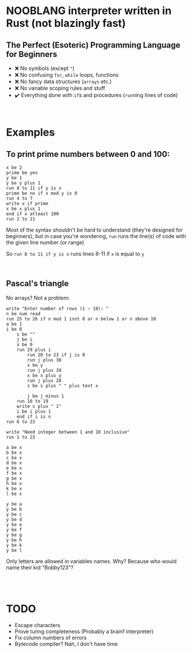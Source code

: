 # NOOBLANG interpreter written in Rust (not blazingly fast)

## The Perfect (Esoteric) Programming Language for Beginners
- ❌ No symbols (except `"`)
- ❌ No confusing `for`, `while` loops, functions
- ❌ No fancy data structures (`arrays` etc.)
- ❌ No variable scoping rules and stuff
- ✔️ Everything done with `if`s and procedures (`run`ning lines of code)

<br>

# Examples
## To print prime numbers between 0 and 100:
```
x be 2                         
prime be yes                  
y be 1                     
y be y plus 1
run 8 to 11 if y is x      
prime be no if x mod y is 0
run 4 to 7
write x if prime 
x be x plus 1
end if x atleast 100
run 2 to 11
```

Most of the syntax shouldn't be hard to understand (they're designed for beginners),
but in case you're wondering, `run` runs the line(s) of code with the given line number (or range)

So `run 8 to 11 if y is x` runs lines 8-11 if `x` is equal to `y`  

<br>

## Pascal's triangle
No arrays? Not a problem:
```
write "Enter number of rows (1 ~ 10): "
n be num read
run 25 to 26 if n mod 1 isnt 0 or n below 1 or n above 10
a be 1
i be 0
    s be ""
    j be i
    x be 0
    run 29 plus i
        run 20 to 23 if j is 0
        run j plus 38
        x be y
        run j plus 39
        x be x plus y
        run j plus 28
        s be s plus " " plus text x

        j be j minus 1
    run 10 to 19
    write s plus " 1"
    i be i plus 1
    end if i is n
run 6 to 23

write "Need integer between 1 and 10 inclusive"
run 1 to 23

a be x
b be x
c be x
d be x
e be x
f be x
g be x
h be x
k be x
l be x

y be a
y be b
y be c
y be d
y be e
y be f 
y be g
y be h
y be k
y be l
```
Only letters are allowed in variables names. Why? Because who would name their kid "Bobby123"?

<br><br>

# TODO
- Escape characters
- Prove turing completeness (Probably a brainf interpreter)
- Fix column numbers of errors
- Bytecode compiler? Nah, I don't have time


